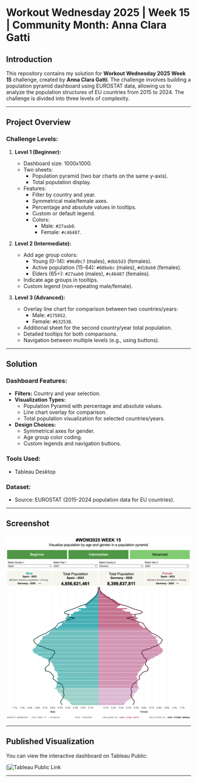 # Workout Wednesday 2025 | Week 15 | Community Month: Anna Clara Gatti

## Introduction
This repository contains my solution for **Workout Wednesday 2025 Week 15** challenge, created by **Anna Clara Gatti**. The challenge involves building a population pyramid dashboard using EUROSTAT data, allowing us to analyze the population structures of EU countries from 2015 to 2024. The challenge is divided into three levels of complexity.

---

## Project Overview

### Challenge Levels:
1. **Level 1 (Beginner):**
   - Dashboard size: 1000x1000.
   - Two sheets:
     - Population pyramid (two bar charts on the same y-axis).
     - Total population display.
   - Features:
     - Filter by country and year.
     - Symmetrical male/female axes.
     - Percentage and absolute values in tooltips.
     - Custom or default legend.
     - Colors:
       - Male: `#27aab0`.
       - Female: `#c46487`.

2. **Level 2 (Intermediate):**
   - Add age group colors:
     - Young (0-14): `#96d0c7` (males), `#dbb5d3` (females).
     - Active population (15-64): `#60bebc` (males), `#d18eb0` (females).
     - Elders (65+): `#27aab0` (males), `#c46487` (females).
   - Indicate age groups in tooltips.
   - Custom legend (non-repeating male/female).

3. **Level 3 (Advanced):**
   - Overlay line chart for comparison between two countries/years:
     - Male: `#175052`.
     - Female: `#632538`.
   - Additional sheet for the second country/year total population.
   - Detailed tooltips for both comparisons.
   - Navigation between multiple levels (e.g., using buttons).

---

## Solution

### Dashboard Features:
- **Filters:** Country and year selection.
- **Visualization Types:**
  - Population Pyramid with percentage and absolute values.
  - Line chart overlay for comparison.
  - Total population visualization for selected countries/years.
- **Design Choices:**
  - Symmetrical axes for gender.
  - Age group color coding.
  - Custom legends and navigation buttons.

### Tools Used:
- Tableau Desktop

### Dataset:
- Source: EUROSTAT (2015-2024 population data for EU countries).

---

## Screenshot

![Population Pyramid Dashboard](Snapshot.png)

---

## Published Visualization
You can view the interactive dashboard on Tableau Public:

[![Tableau Public Link](https://public.tableau.com/shared/S9ZJ3P4WZ?:display_count=n&:origin=viz_share_link)

---

